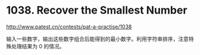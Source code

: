 # 1038. Recover the Smallest Number

http://www.patest.cn/contests/pat-a-practise/1038

输入一些数字，输出这些数字组合后能得到的最小数字。利用字符串排序，注意特殊处理结果为 0 的情况。